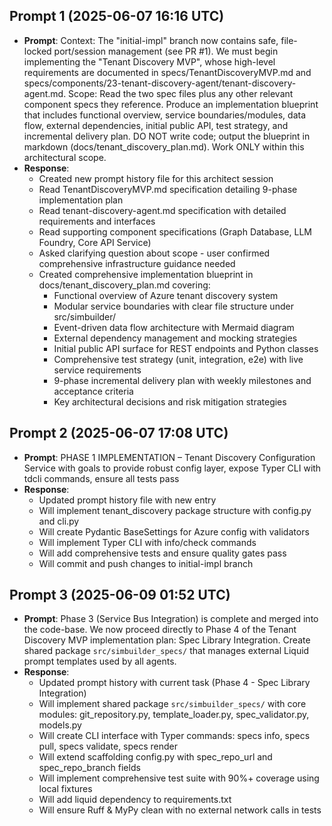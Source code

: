 ## Prompt 1 (2025-06-07 16:16 UTC)
- **Prompt**: Context: The "initial-impl" branch now contains safe, file-locked port/session management (see PR #1). We must begin implementing the "Tenant Discovery MVP", whose high-level requirements are documented in specs/TenantDiscoveryMVP.md and specs/components/23-tenant-discovery-agent/tenant-discovery-agent.md. Scope: Read the two spec files plus any other relevant component specs they reference. Produce an implementation blueprint that includes functional overview, service boundaries/modules, data flow, external dependencies, initial public API, test strategy, and incremental delivery plan. DO NOT write code; output the blueprint in markdown (docs/tenant_discovery_plan.md). Work ONLY within this architectural scope.
- **Response**:
  - Created new prompt history file for this architect session
  - Read TenantDiscoveryMVP.md specification detailing 9-phase implementation plan
  - Read tenant-discovery-agent.md specification with detailed requirements and interfaces
  - Read supporting component specifications (Graph Database, LLM Foundry, Core API Service)
  - Asked clarifying question about scope - user confirmed comprehensive infrastructure guidance needed
  - Created comprehensive implementation blueprint in docs/tenant_discovery_plan.md covering:
    - Functional overview of Azure tenant discovery system
    - Modular service boundaries with clear file structure under src/simbuilder/
    - Event-driven data flow architecture with Mermaid diagram
    - External dependency management and mocking strategies
    - Initial public API surface for REST endpoints and Python classes
    - Comprehensive test strategy (unit, integration, e2e) with live service requirements
    - 9-phase incremental delivery plan with weekly milestones and acceptance criteria
    - Key architectural decisions and risk mitigation strategies

## Prompt 2 (2025-06-07 17:08 UTC)
- **Prompt**: PHASE 1 IMPLEMENTATION – Tenant Discovery Configuration Service with goals to provide robust config layer, expose Typer CLI with tdcli commands, ensure all tests pass
- **Response**:
  - Updated prompt history file with new entry
  - Will implement tenant_discovery package structure with config.py and cli.py
  - Will create Pydantic BaseSettings for Azure config with validators
  - Will implement Typer CLI with info/check commands
  - Will add comprehensive tests and ensure quality gates pass
  - Will commit and push changes to initial-impl branch

## Prompt 3 (2025-06-09 01:52 UTC)
- **Prompt**: Phase 3 (Service Bus Integration) is complete and merged into the code-base. We now proceed directly to Phase 4 of the Tenant Discovery MVP implementation plan: Spec Library Integration. Create shared package `src/simbuilder_specs/` that manages external Liquid prompt templates used by all agents.
- **Response**:
  - Updated prompt history with current task (Phase 4 - Spec Library Integration)
  - Will implement shared package `src/simbuilder_specs/` with core modules: git_repository.py, template_loader.py, spec_validator.py, models.py
  - Will create CLI interface with Typer commands: specs info, specs pull, specs validate, specs render
  - Will extend scaffolding config.py with spec_repo_url and spec_repo_branch fields
  - Will implement comprehensive test suite with 90%+ coverage using local fixtures
  - Will add liquid dependency to requirements.txt
  - Will ensure Ruff & MyPy clean with no external network calls in tests